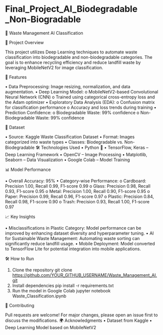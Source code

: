 # Final_Project_AI_Biodegradable _Non-Biogradable



🌮 Waste Management AI Classification

📌 Project Overview

This project utilizes Deep Learning techniques to automate waste classification into biodegradable and non-biodegradable categories. The goal is to enhance recycling efficiency and reduce landfill waste by leveraging MobileNetV2 for image classification.


🚀 Features

•	Data Preprocessing: Image resizing, normalization, and data augmentation.
•	Deep Learning Model: 
o	MobileNetV2-based Convolutional Neural Network (CNN)
o	Trained using categorical cross-entropy loss and the Adam optimizer
•	Exploratory Data Analysis (EDA): 
o	Confusion matrix for classification performance
o	Accuracy and loss trends during training
•	Prediction Confidence: 
o	Biodegradable Waste: 99% confidence
o	Non-Biodegradable Waste: 99% confidence



📂 Dataset

•	Source: Kaggle Waste Classification Dataset
•	Format: Images categorized into waste types
•	Classes: Biodegradable vs. Non-Biodegradable
🛠️ Technologies Used
•	Python 🐍
•	TensorFlow, Keras – Deep Learning Framework
•	OpenCV – Image Processing
•	Matplotlib, Seaborn – Data Visualization
•	Google Colab – Model Training



📊 Model Performance


•	Overall Accuracy: 95%
•	Category-wise Performance: 
o	Cardboard: Precision 1.00, Recall 0.99, F1-score 0.99
o	Glass: Precision 0.98, Recall 0.93, F1-score 0.95
o	Metal: Precision 1.00, Recall 0.90, F1-score 0.95
o	Paper: Precision 0.99, Recall 0.96, F1-score 0.97
o	Plastic: Precision 0.84, Recall 0.98, F1-score 0.90
o	Trash: Precision 0.93, Recall 1.00, F1-score 0.97


📈 Key Insights

•	Misclassifications in Plastic Category: Model performance can be improved by enhancing dataset diversity and hyperparameter tuning.
•	AI for Sustainable Waste Management: Automating waste sorting can significantly reduce landfill usage.
•	Mobile Deployment: Model converted to TensorFlow Lite for potential integration into mobile applications.



🛠️ How to Run

1.	Clone the repository
git clone https://github.com/YOUR_GITHUB_USERNAME/Waste_Management_AI.git
2.	Install dependencies
pip install -r requirements.txt
3.	Run the model in Google Colab
jupyter notebook Waste_Classification.ipynb


👥 Contributing

Pull requests are welcome! For major changes, please open an issue first to discuss the modifications.
🌍 Acknowledgments
•	Dataset from Kaggle
•	Deep Learning Model based on MobileNetV2


